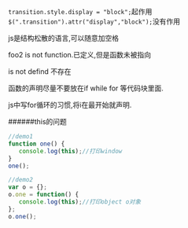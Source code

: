 `transition.style.display = "block";`起作用
`$(".transition").attr("display","block");`没有作用

js是结构松散的语言,可以随意加空格

foo2 is not function.已定义,但是函数未被指向

is not defind 不存在

函数的声明尽量不要放在if while for 等代码块里面.

js中写for循环的习惯,将i在最开始就声明.

######this的问题
```javascript
//demo1
function one() {
   console.log(this);//打印window
}
one();

//demo2
var o = {};
o.one = function() {
   console.log(this);//打印object o对象
};
o.one();
```
